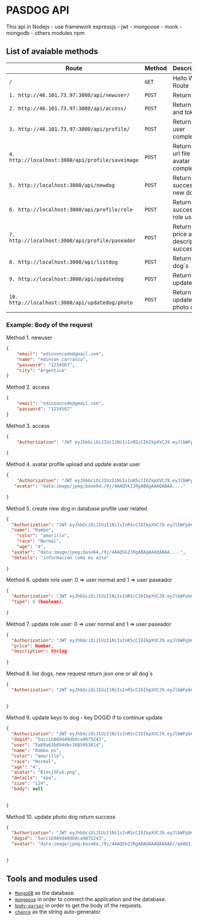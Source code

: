 # PASDOG API

This api in Nodejs - use framework expressjs - jwt - mongoose - monk - mongodb - others modules npm

## List of avaiable methods

| Route | Method | Description |
|--------|--------|--------|
| `/` | `GET` | Hello World Route |
| `1. http://46.101.73.97:3000/api/newuser/` | `POST` | Return data |
| `2. http://46.101.73.97:3000/api/access/` | `POST` | Return data and token |
| `3. http://46.101.73.97:3000/api/profile/` | `POST` | Return data user complet|
| `4. http://localhost:3000/api/profile/saveimage` | `POST` | Return data url file avatar complet|
| `5. http://localhost:3000/api/newdog` | `POST` | Return success new dog|
| `6. http://localhost:3000/api/profile/role` | `POST` | Return success role user|
| `7. http://localhost:3000/api/profile/paseador` | `POST` | Return price and description success|
| `8. http://localhost:3000/api/listdog` | `POST` | Return list´s dog´s|
| `9. http://localhost:3000/api/updatedog` | `POST` | Return update |
| `10. http://localhost:3000/api/updatedog/photo` | `POST` | Return update photo dog |


### Example: Body of the request

Method 1. newuser
```json
{
    "email": "edinsoncode@gmail.com",
    "name": "edinson carranza",
    "password": "1234567",
    "city": "Argentina"
}
```

Method 2. access
```json
{
    "email": "edinsoncode@gmail.com",
    "password": "1234567"
}
```

Method 3. access
```json
{
    "Authorization": "JWT eyJhbGciOiJIUzI1NiIsInR5cCI6IkpXVCJ9.eyJlbWFpbCI6ImVkaW5zb25jb2RlQGhvdG1haWwuY29tIiwibmFtZSI6IkVkaW5zb24gQ2FycmFuemEiLCJfaWQiOiI1YTY0YWY3Mjk0MWE0YTgzMWFlNDlhZWQiLCJpYXQiOjE1MTY1NTM1NzV9.y3ltGB-WehYZ2Ylc-yY70bCWrqf4Nqe4YwIeqGpWeWc"
    
}
```


Method 4. avatar profile upload and update avatar user
```json
{
    "Authorization": "JWT eyJhbGciOiJIUzI1NiIsInR5cCI6IkpXVCJ9.eyJlbWFpbCI6ImVkaW5zb25jb2RlQGhvdG1haWwuY29tIiwibmFtZSI6IkVkaW5zb24gQ2FycmFuemEiLCJfaWQiOiI1YTY0YWY3Mjk0MWE0YTgzMWFlNDlhZWQiLCJpYXQiOjE1MTY1NTM1NzV9.y3ltGB-WehYZ2Ylc-yY70bCWrqf4Nqe4YwIeqGpWeWc",
   "avatar": "data:image/jpeg;base64,/9j/4AAQSkZJRgABAgAAAQABAA...."
    
}
```

Method 5. create new dog in database profile user related
```json
{
  "Authorization": "JWT eyJhbGciOiJIUzI1NiIsInR5cCI6IkpXVCJ9.eyJlbWFpbCI6ImVkaW5zb25jb2RlQGhvdG1haWwuY29tIiwibmFtZSI6IkVkaW5zb24gQ2FycmFuemEiLCJfaWQiOiI1YTY0YWY3Mjk0MWE0YTgzMWFlNDlhZWQiLCJpYXQiOjE1MTY1NTM1NzV9.y3ltGB-WehYZ2Ylc-yY70bCWrqf4Nqe4YwIeqGpWeWc",
  "name": "Rambo",
	"color": "amarillo",
	"race": "Normal",
	"age": "4",
  "avatar": "data:image/jpeg;base64,/9j/4AAQSkZJRgABAgAAAQABAA....",
  "details": "informacion como es esto"
    
}
```

Method 6. update role user: 0 => user normal and 1 => user paseador
```json
{
  "Authorization": "JWT eyJhbGciOiJIUzI1NiIsInR5cCI6IkpXVCJ9.eyJlbWFpbCI6ImVkaW5zb25jb2RlQGhvdG1haWwuY29tIiwibmFtZSI6IkVkaW5zb24gQ2FycmFuemEiLCJfaWQiOiI1YTY0YWY3Mjk0MWE0YTgzMWFlNDlhZWQiLCJpYXQiOjE1MTY1NTM1NzV9.y3ltGB-WehYZ2Ylc-yY70bCWrqf4Nqe4YwIeqGpWeWc",
  "type": 0 (boolean)
    
}
```

Method 7. update role user: 0 => user normal and 1 => user paseador
```json
{
  "Authorization": "JWT eyJhbGciOiJIUzI1NiIsInR5cCI6IkpXVCJ9.eyJlbWFpbCI6ImVkaW5zb25jb2RlQGhvdG1haWwuY29tIiwibmFtZSI6IkVkaW5zb24gQ2FycmFuemEiLCJfaWQiOiI1YTY0YWY3Mjk0MWE0YTgzMWFlNDlhZWQiLCJpYXQiOjE1MTY1NTM1NzV9.y3ltGB-WehYZ2Ylc-yY70bCWrqf4Nqe4YwIeqGpWeWc",
  "price": Number,
  "description": String
    
}
```


Method 8. list dogs, new request return json one or all dog´s
```json
{
  "Authorization": "JWT eyJhbGciOiJIUzI1NiIsInR5cCI6IkpXVCJ9.eyJlbWFpbCI6ImVkaW5zb25jb2RlQGhvdG1haWwuY29tIiwibmFtZSI6IkVkaW5zb24gQ2FycmFuemEiLCJfaWQiOiI1YTY0YWY3Mjk0MWE0YTgzMWFlNDlhZWQiLCJpYXQiOjE1MTY1NTM1NzV9.y3ltGB-WehYZ2Ylc-yY70bCWrqf4Nqe4YwIeqGpWeWc"
  
    
}
```

Method 9. update keys to dog - key DOGID if to continue update
```json
{
  "Authorization": "JWT eyJhbGciOiJIUzI1NiIsInR5cCI6IkpXVCJ9.eyJlbWFpbCI6ImVkaW5zb25jb2RlQGhvdG1haWwuY29tIiwibmFtZSI6IkVkaW5zb24gQ2FycmFuemEiLCJfaWQiOiI1YTY0YWY3Mjk0MWE0YTgzMWFlNDlhZWQiLCJpYXQiOjE1MTY1NTM1NzV9.y3ltGB-WehYZ2Ylc-yY70bCWrqf4Nqe4YwIeqGpWeWc",
  "dogid": "5acc1b989d48db0ca9875243",
  "user": "5a89a63b694dbc160595381d",
  "name": "Rambo es",
  "color": "amarillo",
  "race": "Normal",
  "age": "4",
  "avatar": "B1esj5FsG.png",
  "details": "epa",
  "size": "124",
  "body": null
  
    
}
```

Method 10. update photo dog return success
```json
{
  "Authorization": "JWT eyJhbGciOiJIUzI1NiIsInR5cCI6IkpXVCJ9.eyJlbWFpbCI6ImVkaW5zb25jb2RlQGhvdG1haWwuY29tIiwibmFtZSI6IkVkaW5zb24gQ2FycmFuemEiLCJfaWQiOiI1YTY0YWY3Mjk0MWE0YTgzMWFlNDlhZWQiLCJpYXQiOjE1MTY1NTM1NzV9.y3ltGB-WehYZ2Ylc-yY70bCWrqf4Nqe4YwIeqGpWeWc",
  "dogid": "5acc1b989d48db0ca9875243",
  "avatar": "data:image/jpeg;base64,/9j/4AAQSkZJRgABAQAAAQABAAD//gA8Q1JFQVRPUjogZ2QtanBlZyB2MS4wICh1c2luZyBJSkcgSlBFRyB2NjI..."
  
    
}
```


## Tools and modules used

* [`MongoDB`](https://www.mongodb.com/) as the database.
* [`mongoose`](http://mongoosejs.com/) in order to connect the application and the database.
* [`body-parser`](https://www.npmjs.com/package/body-parser) in order to get the body of the requests.
* [`chance`](https://www.npmjs.com/package/chance) as the string auto-generator
